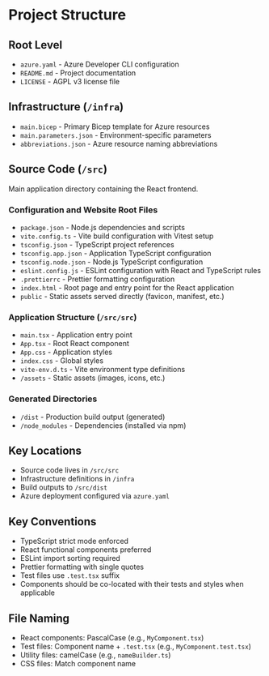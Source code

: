 # Project Structure

## Root Level

- `azure.yaml` - Azure Developer CLI configuration
- `README.md` - Project documentation
- `LICENSE` - AGPL v3 license file

## Infrastructure (`/infra`)

- `main.bicep` - Primary Bicep template for Azure resources
- `main.parameters.json` - Environment-specific parameters
- `abbreviations.json` - Azure resource naming abbreviations

## Source Code (`/src`)

Main application directory containing the React frontend.

### Configuration and Website Root Files

- `package.json` - Node.js dependencies and scripts
- `vite.config.ts` - Vite build configuration with Vitest setup
- `tsconfig.json` - TypeScript project references
- `tsconfig.app.json` - Application TypeScript configuration
- `tsconfig.node.json` - Node.js TypeScript configuration
- `eslint.config.js` - ESLint configuration with React and TypeScript rules
- `.prettierrc` - Prettier formatting configuration
- `index.html` - Root page and entry point for the React application
- `public` - Static assets served directly (favicon, manifest, etc.)

### Application Structure (`/src/src`)

- `main.tsx` - Application entry point
- `App.tsx` - Root React component
- `App.css` - Application styles
- `index.css` - Global styles
- `vite-env.d.ts` - Vite environment type definitions
- `/assets` - Static assets (images, icons, etc.)

### Generated Directories

- `/dist` - Production build output (generated)
- `/node_modules` - Dependencies (installed via npm)

## Key Locations

- Source code lives in `/src/src`
- Infrastructure definitions in `/infra`
- Build outputs to `/src/dist`
- Azure deployment configured via `azure.yaml`

## Key Conventions

- TypeScript strict mode enforced
- React functional components preferred
- ESLint import sorting required
- Prettier formatting with single quotes
- Test files use `.test.tsx` suffix
- Components should be co-located with their tests and styles when applicable

## File Naming

- React components: PascalCase (e.g., `MyComponent.tsx`)
- Test files: Component name + `.test.tsx` (e.g., `MyComponent.test.tsx`)
- Utility files: camelCase (e.g., `nameBuilder.ts`)
- CSS files: Match component name
